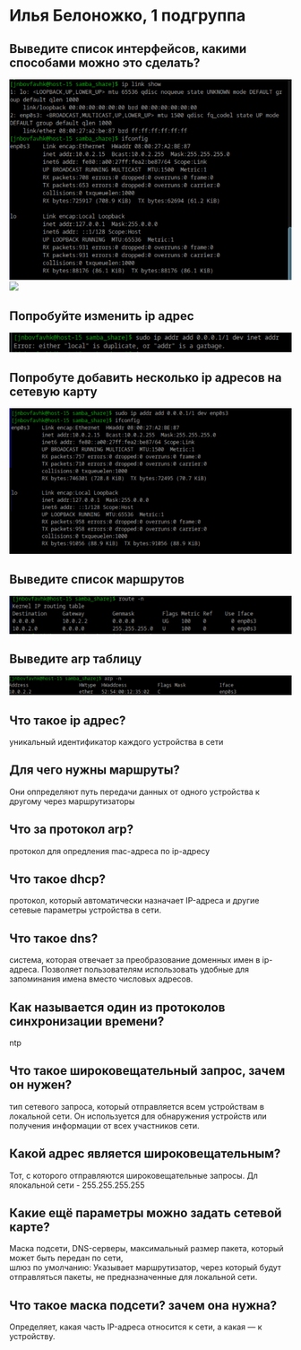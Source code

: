 # Илья Белоножко, 1 подгруппа  
## Выведите список интерфейсов, какими способами можно это сделать?  
![](interfaces1.png)  
![](intefaces2.png)  
## Попробуйте изменить ip адрес  
![](changeIp.png)  
## Попробуте добавить несколько ip адресов на сетевую карту  
![](noWorking.png)  
## Выведите список маршрутов  
![](routes.png)  
## Выведите arp таблицу  
![](arp.png)  
## Что такое ip адрес?  
уникальный идентификатор каждого устройства в сети
## Для чего нужны маршруты?  
Они оппределяют путь передачи данных от одного устройства к другому через маршрутизаторы  
## Что за протокол arp?  
протокол для опредления mac-адреса по ip-адресу
## Что такое dhcp?  
протокол, который автоматически назначает IP-адреса и другие сетевые параметры устройства в сети. 
## Что такое dns?  
система, которая отвечает за преобразование доменных имен в ip-адреса. Позволяет пользователям использовать удобные для запоминания имена вместо числовых адресов.
## Как называется один из протоколов синхронизации времени?  
ntp
## Что такое широковещательный запрос, зачем он нужен?  
тип сетевого запроса, который отправляется всем устройствам в локальной сети. Он используется для обнаружения устройств или получения информации от всех участников сети. 
## Какой адрес является широковещательным?  
Тот, с которого отправляются широковещательные запросы. Дл ялокальной сети - 255.255.255.255  
## Какие ещё параметры можно задать сетевой карте?  
Маска подсети, DNS-серверы, максимальный размер пакета, который может быть передан по сети,  
шлюз по умолчанию: Указывает маршрутизатор, через который будут отправляться пакеты, не предназначенные для локальной сети.


## Что такое маска подсети? зачем она нужна?  
Определяет, какая часть IP-адреса относится к сети, а какая — к устройству.

